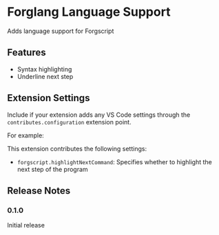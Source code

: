 # Forglang Language Support

Adds language support for Forgscript

## Features

- Syntax highlighting
- Underline next step

## Extension Settings

Include if your extension adds any VS Code settings through the `contributes.configuration` extension point.

For example:

This extension contributes the following settings:

* `forgscript.highlightNextCommand`: Specifies whether to highlight the next step of the program

## Release Notes

### 0.1.0

Initial release
